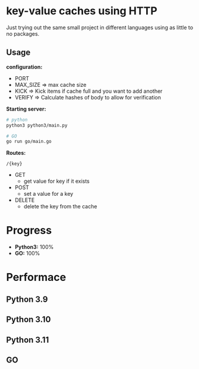 # key-value caches using HTTP

Just trying out the same small project in different languages using as little to no packages.

## Usage

__configuration:__

- PORT
- MAX_SIZE => max cache size
- KICK => Kick items if cache full and you want to add another
- VERIFY => Calculate hashes of body to allow for verification

__Starting server:__
```sh
# python
python3 python3/main.py

# GO
go run go/main.go
```

__Routes:__

`/{key}`
- GET
    - get value for key if it exists
- POST
    - set a value for a key
- DELETE
    - delete the key from the cache


# Progress

- __Python3:__ 100%
- __GO:__ 100%

# Performace

## Python 3.9

## Python 3.10

## Python 3.11

## GO